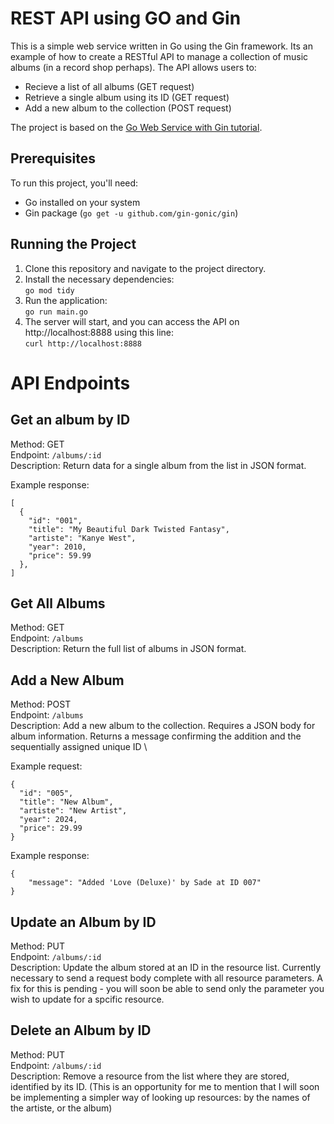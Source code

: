 # REST API using GO and Gin

This is a simple web service written in Go using the Gin framework. Its an example of how to create a RESTful API to manage a collection of music albums (in a record shop perhaps). The API allows users to:

- Recieve a list of all albums (GET request)
- Retrieve a single album using its ID (GET request)
- Add a new album to the collection (POST request)

The project is based on the [Go Web Service with Gin tutorial](https://go.dev/doc/tutorial/web-service-gin).

## Prerequisites

To run this project, you'll need:

- Go installed on your system
- Gin package (`go get -u github.com/gin-gonic/gin`)

## Running the Project

1.  Clone this repository and navigate to the project directory.
2.  Install the necessary dependencies: \
`go mod tidy`
3.  Run the application: \
`go run main.go`
4.  The server will start, and you can access the API on http://localhost:8888 using this line: \
`curl http://localhost:8888`

# API Endpoints


## Get an album by ID
Method: GET \
Endpoint: `/albums/:id` \
Description: Return data for a single album from the list in JSON format.

Example response:

```
[
  {
    "id": "001",
    "title": "My Beautiful Dark Twisted Fantasy",
    "artiste": "Kanye West",
    "year": 2010,
    "price": 59.99
  },
]
```
## Get All Albums
Method: GET \
Endpoint: `/albums` \
Description: Return the full list of albums in JSON format.

## Add a New Album
Method: POST \
Endpoint: `/albums` \
Description: Add a new album to the collection. Requires a JSON body for album information. Returns a message confirming the addition and the sequentially assigned unique ID \

Example request:

```
{
  "id": "005",
  "title": "New Album",
  "artiste": "New Artist",
  "year": 2024,
  "price": 29.99
}
```

Example response:

```
{
    "message": "Added 'Love (Deluxe)' by Sade at ID 007"
}
```

## Update an Album by ID

Method: PUT \
Endpoint: `/albums/:id` \
Description: Update the album stored at an ID in the resource list. Currently necessary to send a request body complete with all resource parameters. A fix for this is pending - you will soon be able to send only the parameter you wish to update for a spcific resource.

## Delete an Album by ID

Method: PUT \
Endpoint: `/albums/:id` \
Description: Remove a resource from the list where they are stored, identified by its ID. (This is an opportunity for me to mention that I will soon be implementing a simpler way of looking up resources: by the names of the artiste, or the album)
